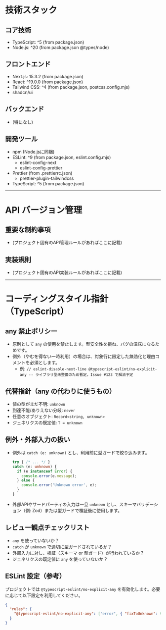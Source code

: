 # 技術スタック

## コア技術
- TypeScript: ^5 (from package.json)
- Node.js: ^20 (from package.json @types/node)

## フロントエンド
- Next.js: 15.3.2 (from package.json)
- React: ^19.0.0 (from package.json)
- Tailwind CSS: ^4 (from package.json, postcss.config.mjs)
- shadcn/ui
## バックエンド
- (特になし)

## 開発ツール
- npm (Node.jsに同梱)
- ESLint: ^9 (from package.json, eslint.config.mjs)
  - eslint-config-next
  - eslint-config-prettier
- Prettier (from .prettierrc.json)
  - prettier-plugin-tailwindcss
- TypeScript: ^5 (from package.json)

---

# API バージョン管理
## 重要な制約事項
- (プロジェクト固有のAPI管理ルールがあればここに記載)

## 実装規則
- (プロジェクト固有のAPI実装ルールがあればここに記載)

---

# コーディングスタイル指針（TypeScript）

## any 禁止ポリシー
- 原則として `any` の使用を禁止します。型安全性を損ね、バグの温床になるためです。
- 例外（やむを得ない一時利用）の場合は、対象行に限定した無効化と理由コメントを必須とします。
  - 例: `// eslint-disable-next-line @typescript-eslint/no-explicit-any -- ライブラリ型未整備のため暫定。Issue #123 で解消予定`

## 代替指針（any の代わりに使うもの）
- 値の型がまだ不明: `unknown`
- 到達不能/ありえない分岐: `never`
- 任意のオブジェクト: `Record<string, unknown>`
- ジェネリクスの既定値: `T = unknown`

## 例外・外部入力の扱い
- 例外は `catch (e: unknown)` とし、利用前に型ガードで絞り込みます。
  ```ts
  try { /* ... */ }
  catch (e: unknown) {
    if (e instanceof Error) {
      console.error(e.message);
    } else {
      console.error('Unknown error', e);
    }
  }
  ```
- 外部APIやサードパーティの入力は一旦 `unknown` とし、スキーマバリデーション（例: Zod）または型ガードで検証後に使用します。

## レビュー観点チェックリスト
- `any` を使っていないか？
- `catch` が `unknown` で適切に型ガードされているか？
- 外部入力に対し、検証（スキーマ or 型ガード）が行われているか？
- ジェネリクスの既定値に `any` を使っていないか？

## ESLint 設定（参考）
プロジェクトでは `@typescript-eslint/no-explicit-any` を有効化します。必要に応じて以下設定を利用してください。
```json
{
  "rules": {
    "@typescript-eslint/no-explicit-any": ["error", { "fixToUnknown": true, "ignoreRestArgs": false }]
  }
}
```